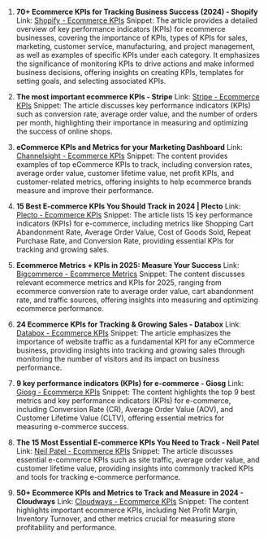 1. **70+ Ecommerce KPIs for Tracking Business Success (2024) - Shopify**
Link: [Shopify - Ecommerce KPIs](https://www.shopify.com/blog/7365564-32-key-performance-indicators-kpis-for-ecommerce)
Snippet: The article provides a detailed overview of key performance indicators (KPIs) for ecommerce businesses, covering the importance of KPIs, types of KPIs for sales, marketing, customer service, manufacturing, and project management, as well as examples of specific KPIs under each category. It emphasizes the significance of monitoring KPIs to drive actions and make informed business decisions, offering insights on creating KPIs, templates for setting goals, and selecting associated KPIs.

2. **The most important ecommerce KPIs - Stripe**
Link: [Stripe - Ecommerce KPIs](https://stripe.com/ae/resources/more/ecommerce-kpis)
Snippet: The article discusses key performance indicators (KPIs) such as conversion rate, average order value, and the number of orders per month, highlighting their importance in measuring and optimizing the success of online shops.

3. **eCommerce KPIs and Metrics for your Marketing Dashboard**
Link: [Channelsight - Ecommerce KPIs](https://www.channelsight.com/blog/12-kpis-every-ecommerce-brand-should-be-measuring)
Snippet: The content provides examples of top eCommerce KPIs to track, including conversion rates, average order value, customer lifetime value, net profit KPIs, and customer-related metrics, offering insights to help ecommerce brands measure and improve their performance.

4. **15 Best E-commerce KPIs You Should Track in 2024 | Plecto**
Link: [Plecto - Ecommerce KPIs](https://www.plecto.com/blog/sales-performance/e-commerce-kpis/)
Snippet: The article lists 15 key performance indicators (KPIs) for e-commerce, including metrics like Shopping Cart Abandonment Rate, Average Order Value, Cost of Goods Sold, Repeat Purchase Rate, and Conversion Rate, providing essential KPIs for tracking and growing sales.

5. **Ecommerce Metrics + KPIs in 2025: Measure Your Success**
Link: [Bigcommerce - Ecommerce Metrics](https://www.bigcommerce.com/articles/ecommerce/ecommerce-metrics/)
Snippet: The content discusses relevant ecommerce metrics and KPIs for 2025, ranging from ecommerce conversion rate to average order value, cart abandonment rate, and traffic sources, offering insights into measuring and optimizing ecommerce performance.

6. **24 Ecommerce KPIs for Tracking & Growing Sales - Databox**
Link: [Databox - Ecommerce KPIs](https://databox.com/ecommerce-kpis)
Snippet: The article emphasizes the importance of website traffic as a fundamental KPI for any eCommerce business, providing insights into tracking and growing sales through monitoring the number of visitors and its impact on business performance.

7. **9 key performance indicators (KPIs) for e-commerce - Giosg**
Link: [Giosg - Ecommerce KPIs](https://www.giosg.com/blog/kpis-ecommerce)
Snippet: The content highlights the top 9 best metrics and key performance indicators (KPIs) for e-commerce, including Conversion Rate (CR), Average Order Value (AOV), and Customer Lifetime Value (CLTV), offering essential metrics for measuring e-commerce success.

8. **The 15 Most Essential E-commerce KPIs You Need to Track - Neil Patel**
Link: [Neil Patel - Ecommerce KPIs](https://neilpatel.com/blog/ecommerce-kpis/)
Snippet: The article discusses essential e-commerce KPIs such as site traffic, average order value, and customer lifetime value, providing insights into commonly tracked KPIs and tools for tracking e-commerce performance.

9. **50+ Ecommerce KPIs and Metrics to Track and Measure in 2024 - Cloudways**
Link: [Cloudways - Ecommerce KPIs](https://www.cloudways.com/blog/ecommerce-kpis/)
Snippet: The content highlights important ecommerce KPIs, including Net Profit Margin, Inventory Turnover, and other metrics crucial for measuring store profitability and performance.